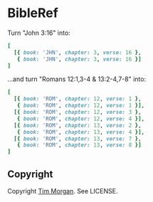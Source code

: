 # BibleRef

Turn "John 3:16" into:

```ruby
[
  [{ book: 'JHN', chapter: 3, verse: 16 },
   { book: 'JHN', chapter: 3, verse: 16 }]
]
```

...and turn "Romans 12:1,3-4 & 13:2-4,7-8" into:

```ruby
[
  [{ book: 'ROM', chapter: 12, verse: 1 },
   { book: 'ROM', chapter: 12, verse: 1 }],
  [{ book: 'ROM', chapter: 12, verse: 3 },
   { book: 'ROM', chapter: 12, verse: 4 }],
  [{ book: 'ROM', chapter: 13, verse: 2 },
   { book: 'ROM', chapter: 13, verse: 4 }],
  [{ book: 'ROM', chapter: 13, verse: 7 },
   { book: 'ROM', chapter: 13, verse: 8 }]
]
```

## Copyright

Copyright [Tim Morgan](http://timmorgan.org). See LICENSE.
